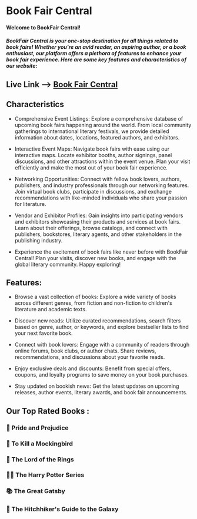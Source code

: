 # Book Fair Central

#### Welcome to BookFair Central!

##### BookFair Central is your one-stop destination for all things related to book fairs! Whether you're an avid reader, an aspiring author, or a book enthusiast, our platform offers a plethora of features to enhance your book fair experience. Here are some key features and characteristics of our website:

## Live Link --> [Book Fair Central](https://660500698a08633e59188330--coruscating-lolly-1e6d12.netlify.app/)

## Characteristics

- Comprehensive Event Listings: Explore a comprehensive database of upcoming book fairs happening around the world. From local community gatherings to international literary festivals, we provide detailed information about dates, locations, featured authors, and exhibitors.

- Interactive Event Maps: Navigate book fairs with ease using our interactive maps. Locate exhibitor booths, author signings, panel discussions, and other attractions within the event venue. Plan your visit efficiently and make the most out of your book fair experience.

- Networking Opportunities: Connect with fellow book lovers, authors, publishers, and industry professionals through our networking features. Join virtual book clubs, participate in discussions, and exchange recommendations with like-minded individuals who share your passion for literature.

- Vendor and Exhibitor Profiles: Gain insights into participating vendors and exhibitors showcasing their products and services at book fairs. Learn about their offerings, browse catalogs, and connect with publishers, bookstores, literary agents, and other stakeholders in the publishing industry.

- Experience the excitement of book fairs like never before with BookFair Central! Plan your visits, discover new books, and engage with the global literary community. Happy exploring!

## Features:

- Browse a vast collection of books: Explore a wide variety of books across different genres, from fiction and non-fiction to children's literature and academic texts.

- Discover new reads: Utilize curated recommendations, search filters based on genre, author, or keywords, and explore bestseller lists to find your next favorite book.

- Connect with book lovers: Engage with a community of readers through online forums, book clubs, or author chats. Share reviews, recommendations, and discussions about your favorite reads.

- Enjoy exclusive deals and discounts: Benefit from special offers, coupons, and loyalty programs to save money on your book purchases.

- Stay updated on bookish news: Get the latest updates on upcoming releases, author events, literary awards, and book fair announcements.

## Our Top Rated Books :

### 📖 Pride and Prejudice

### 📔 To Kill a Mockingbird

### 📒 The Lord of the Rings

### 👨‍🏫 The Harry Potter Series

### 📚 The Great Gatsby

### 📓 The Hitchhiker's Guide to the Galaxy
